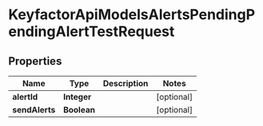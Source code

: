 

# KeyfactorApiModelsAlertsPendingPendingAlertTestRequest


## Properties

| Name | Type | Description | Notes |
|------------ | ------------- | ------------- | -------------|
|**alertId** | **Integer** |  |  [optional] |
|**sendAlerts** | **Boolean** |  |  [optional] |



